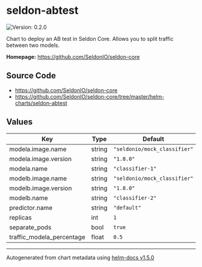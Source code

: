 # seldon-abtest

![Version: 0.2.0](https://img.shields.io/badge/Version-0.2.0-informational?style=flat-square)

Chart to deploy an AB test in Seldon Core. Allows you to split traffic between two models.

**Homepage:** <https://github.com/SeldonIO/seldon-core>

## Source Code

* <https://github.com/SeldonIO/seldon-core>
* <https://github.com/SeldonIO/seldon-core/tree/master/helm-charts/seldon-abtest>

## Values

| Key | Type | Default | Description |
|-----|------|---------|-------------|
| modela.image.name | string | `"seldonio/mock_classifier"` |  |
| modela.image.version | string | `"1.8.0"` |  |
| modela.name | string | `"classifier-1"` |  |
| modelb.image.name | string | `"seldonio/mock_classifier"` |  |
| modelb.image.version | string | `"1.8.0"` |  |
| modelb.name | string | `"classifier-2"` |  |
| predictor.name | string | `"default"` |  |
| replicas | int | `1` |  |
| separate_pods | bool | `true` |  |
| traffic_modela_percentage | float | `0.5` |  |

----------------------------------------------
Autogenerated from chart metadata using [helm-docs v1.5.0](https://github.com/norwoodj/helm-docs/releases/v1.5.0)
